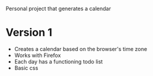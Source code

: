 Personal project that generates a calendar

# Version 1
- Creates a calendar based on the browser's time zone
- Works with Firefox
- Each day has a functioning todo list
- Basic css
